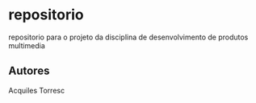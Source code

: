 # repositorio
repositorio para o projeto da disciplina de desenvolvimento de produtos multimedia

## Autores
Acquiles Torresc